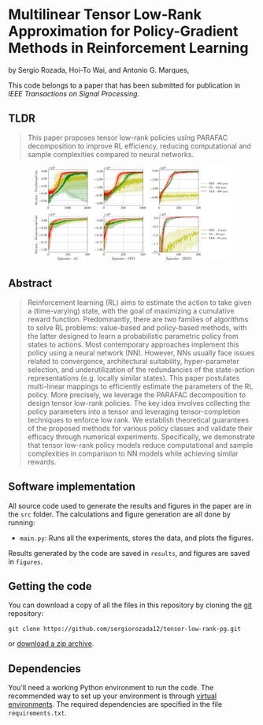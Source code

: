# Multilinear Tensor Low-Rank Approximation for Policy-Gradient Methods in Reinforcement Learning

by
Sergio Rozada,
Hoi-To Wai,
and Antonio G. Marques,

This code belongs to a paper that has been submitted for publication in *IEEE Transactions on Signal Processing*.

## TLDR

> This paper proposes tensor low-rank policies using PARAFAC decomposition to improve RL efficiency, reducing computational and sample complexities compared to neural networks.

<p align="center">
    <img src="figures/fig_2.jpg" alt="drawing" width="400"/>
</p>


## Abstract

> Reinforcement learning (RL) aims to estimate the action to take given a (time-varying) state, with the goal of maximizing a cumulative reward function. Predominantly, there are two families of algorithms to solve RL problems: value-based and policy-based methods, with the latter designed to learn a probabilistic parametric policy from states to actions. Most contemporary approaches implement this policy using a neural network (NN). However, NNs usually face issues related to convergence, architectural suitability, hyper-parameter selection, and underutilization of the redundancies of the state-action representations (e.g. locally similar states). This paper postulates multi-linear mappings to efficiently estimate the parameters of the RL policy. More precisely, we leverage the PARAFAC decomposition to design tensor low-rank policies. The key idea involves collecting the policy parameters into a tensor and leveraging tensor-completion techniques to enforce low rank. We establish theoretical guarantees of the proposed methods for various policy classes and validate their efficacy through numerical experiments. Specifically, we demonstrate that tensor low-rank policy models reduce computational and sample complexities in comparison to NN models while achieving similar rewards.


## Software implementation

All source code used to generate the results and figures in the paper are in the `src` folder. The calculations and figure generation are all done by running:
* `main.py`: Runs all the experiments, stores the data, and plots the figures.

Results generated by the code are saved in `results`, and figures are saved in `figures`.

## Getting the code

You can download a copy of all the files in this repository by cloning the
[git](https://github.com/sergiorozada12/tensor-low-rank-pg) repository:

    git clone https://github.com/sergiorozada12/tensor-low-rank-pg.git

or [download a zip archive](https://github.com/sergiorozada12/tensor-low-rank-pg/archive/refs/heads/main.zip).

## Dependencies

You'll need a working Python environment to run the code.
The recommended way to set up your environment is through [virtual environments](https://docs.python.org/3/library/venv.html). The required dependencies are specified in the file `requirements.txt`.
